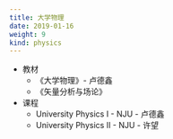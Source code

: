 ```yaml
---
title: 大学物理
date: 2019-01-16
weight: 9
kind: physics
---
```


* 教材
  * 《大学物理》- 卢德鑫
  * 《矢量分析与场论》
* 课程
  * University Physics I - NJU - 卢德鑫
  * University Physics II - NJU - 许望
